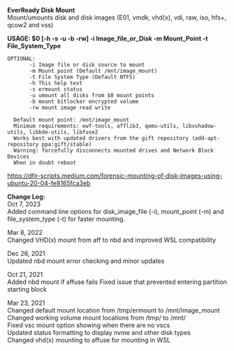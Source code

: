 <b>EverReady Disk Mount</b><br>
Mount/umounts disk and disk images (E01, vmdk, vhd(x), vdi, raw, iso, hfs+, qcow2 and vss)

<b>USAGE: $0 [-h -s -u -b -rw] -i Image_file_or_Disk -m Mount_Point -t File_System_Type</b>
	
	OPTIONAL:
           -i Image file or disk source to mount
           -m Mount point (Default /mnt/image_mount)
           -t File System Type (Default NTFS)
           -h This help text
           -s ermount status
           -u umount all disks from $0 mount points
           -b mount bitlocker encrypted volume
           -rw mount image read write

      Default mount point: /mnt/image_mount
      Minimum requirements: ewf-tools, afflib3, qemu-utils, libvshadow-utils, libbde-utils, libfuse2
      Works best with updated drivers from the gift repository (add-apt-repository ppa:gift/stable)
      Warning: forcefully disconnects mounted drives and Network Block Devices
      When in doubt reboot

https://dfir-scripts.medium.com/forensic-mounting-of-disk-images-using-ubuntu-20-04-fe8165fca3eb

**Change Log:**<br>
Oct 7, 2023<br>
  Added command line options for disk_image_file (-i), mount_point (-m) and file_system_type (-t)
  for faster mounting.<br>
  
Mar 8, 2022<br>
  Changed VHD(x) mount from aff to nbd and improved WSL compatibility
  
Dec 26, 2021<br>
  Updated nbd mount error checking and minor updates<br>
  
Oct 21, 2021<br>
  Added nbd mount if affuse fails
  Fixed issue that prevented entering partition starting block 

Mar 23, 2021<br> 
   Changed default mount location from /tmp/ermount to /mnt/image_mount<br>
   Changed working volume mount locations from /tmp/ to /mnt/<br>
   Fixed vsc mount option showing when there are no vscs<br>
   Updated status formatting to display nvme and other disk types<br>
   Changed vhd(x) mounting to affuse for mounting in WSL<br>
